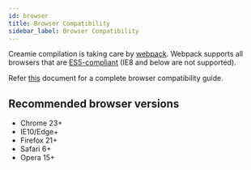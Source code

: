 ```yaml
---
id: browser
title: Browser Compatibility
sidebar_label: Browser Compatibility
---
```


Creamie compilation is taking care by [webpack](https://webpack.js.org/concepts/). Webpack supports all browsers that are [ES5-compliant](https://kangax.github.io/compat-table/es5/) (IE8 and below are not supported).

Refer [this](https://caniuse.com/#feat=es5) document for a complete browser compatibility guide.

## Recommended browser versions

- Chrome 23+
- IE10/Edge+
- Firefox 21+
- Safari 6+
- Opera 15+